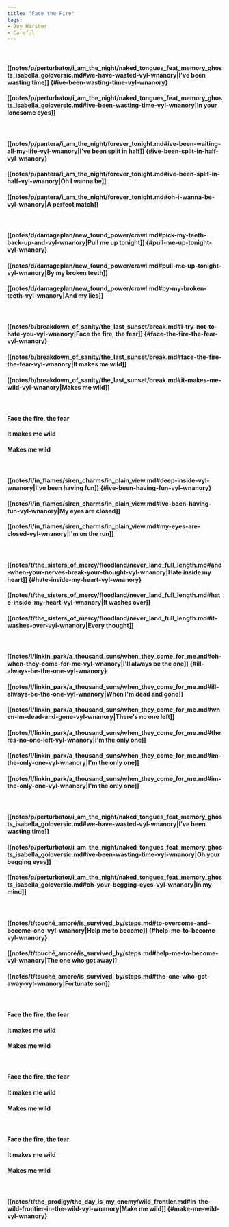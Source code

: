 ```yaml
---
title: "Face the Fire"
tags:
- Boy Harsher
- Careful
---
```

&nbsp;
#### [[notes/p/perturbator/i_am_the_night/naked_tongues_feat_memory_ghosts_isabella_goloversic.md#we-have-wasted-vyl-wnanory|I've been wasting time]] {#ive-been-wasting-time-vyl-wnanory}
#### [[notes/p/perturbator/i_am_the_night/naked_tongues_feat_memory_ghosts_isabella_goloversic.md#ive-been-wasting-time-vyl-wnanory|In your lonesome eyes]]
&nbsp;
#### [[notes/p/pantera/i_am_the_night/forever_tonight.md#ive-been-waiting-all-my-life-vyl-wnanory|I've been split in half]] {#ive-been-split-in-half-vyl-wnanory}
#### [[notes/p/pantera/i_am_the_night/forever_tonight.md#ive-been-split-in-half-vyl-wnanory|Oh I wanna be]]
#### [[notes/p/pantera/i_am_the_night/forever_tonight.md#oh-i-wanna-be-vyl-wnanory|A perfect match]]
&nbsp;
#### [[notes/d/damageplan/new_found_power/crawl.md#pick-my-teeth-back-up-and-vyl-wnanory|Pull me up tonight]] {#pull-me-up-tonight-vyl-wnanory}
#### [[notes/d/damageplan/new_found_power/crawl.md#pull-me-up-tonight-vyl-wnanory|By my broken teeth]]
#### [[notes/d/damageplan/new_found_power/crawl.md#by-my-broken-teeth-vyl-wnanory|And my lies]]
&nbsp;
#### [[notes/b/breakdown_of_sanity/the_last_sunset/break.md#i-try-not-to-hate-you-vyl-wnanory|Face the fire, the fear]] {#face-the-fire-the-fear-vyl-wnanory}
#### [[notes/b/breakdown_of_sanity/the_last_sunset/break.md#face-the-fire-the-fear-vyl-wnanory|It makes me wild]]
#### [[notes/b/breakdown_of_sanity/the_last_sunset/break.md#it-makes-me-wild-vyl-wnanory|Makes me wild]]
&nbsp;
#### Face the fire, the fear
#### It makes me wild
#### Makes me wild
&nbsp;
#### [[notes/i/in_flames/siren_charms/in_plain_view.md#deep-inside-vyl-wnanory|I've been having fun]] {#ive-been-having-fun-vyl-wnanory}
#### [[notes/i/in_flames/siren_charms/in_plain_view.md#ive-been-having-fun-vyl-wnanory|My eyes are closed]]
#### [[notes/i/in_flames/siren_charms/in_plain_view.md#my-eyes-are-closed-vyl-wnanory|I'm on the run]]
&nbsp;
#### [[notes/t/the_sisters_of_mercy/floodland/never_land_full_length.md#and-when-your-nerves-break-your-thought-vyl-wnanory|Hate inside my heart]] {#hate-inside-my-heart-vyl-wnanory}
#### [[notes/t/the_sisters_of_mercy/floodland/never_land_full_length.md#hate-inside-my-heart-vyl-wnanory|It washes over]]
#### [[notes/t/the_sisters_of_mercy/floodland/never_land_full_length.md#it-washes-over-vyl-wnanory|Every thought]]
&nbsp;
#### [[notes/l/linkin_park/a_thousand_suns/when_they_come_for_me.md#oh-when-they-come-for-me-vyl-wnanory|I'll always be the one]] {#ill-always-be-the-one-vyl-wnanory}
#### [[notes/l/linkin_park/a_thousand_suns/when_they_come_for_me.md#ill-always-be-the-one-vyl-wnanory|When I'm dead and gone]]
#### [[notes/l/linkin_park/a_thousand_suns/when_they_come_for_me.md#when-im-dead-and-gone-vyl-wnanory|There's no one left]]
#### [[notes/l/linkin_park/a_thousand_suns/when_they_come_for_me.md#theres-no-one-left-vyl-wnanory|I'm the only one]]
#### [[notes/l/linkin_park/a_thousand_suns/when_they_come_for_me.md#im-the-only-one-vyl-wnanory|I'm the only one]]
#### [[notes/l/linkin_park/a_thousand_suns/when_they_come_for_me.md#im-the-only-one-vyl-wnanory|I'm the only one]]
&nbsp;
#### [[notes/p/perturbator/i_am_the_night/naked_tongues_feat_memory_ghosts_isabella_goloversic.md#we-have-wasted-vyl-wnanory|I've been wasting time]]
#### [[notes/p/perturbator/i_am_the_night/naked_tongues_feat_memory_ghosts_isabella_goloversic.md#ive-been-wasting-time-vyl-wnanory|Oh your begging eyes]]
#### [[notes/p/perturbator/i_am_the_night/naked_tongues_feat_memory_ghosts_isabella_goloversic.md#oh-your-begging-eyes-vyl-wnanory|In my mind]]
&nbsp;
#### [[notes/t/touché_amoré/is_survived_by/steps.md#to-overcome-and-become-one-vyl-wnanory|Help me to become]] {#help-me-to-become-vyl-wnanory}
#### [[notes/t/touché_amoré/is_survived_by/steps.md#help-me-to-become-vyl-wnanory|The one who got away]]
#### [[notes/t/touché_amoré/is_survived_by/steps.md#the-one-who-got-away-vyl-wnanory|Fortunate son]]
&nbsp;
#### Face the fire, the fear
#### It makes me wild
#### Makes me wild
&nbsp;
#### Face the fire, the fear
#### It makes me wild
#### Makes me wild
&nbsp;
#### Face the fire, the fear
#### It makes me wild
#### Makes me wild
&nbsp;
#### [[notes/t/the_prodigy/the_day_is_my_enemy/wild_frontier.md#in-the-wild-frontier-in-the-wild-vyl-wnanory|Make me wild]] {#make-me-wild-vyl-wnanory}
